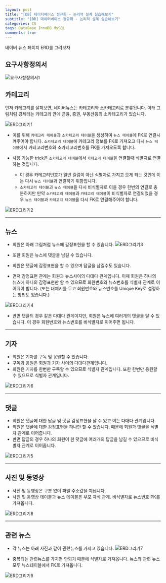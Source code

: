 ```yaml
---  
layout: post
title: "[DB] 데이터베이스 정규화 - 논리적 설계 실습해보기"
subtitle: "[DB] 데이터베이스 정규화 - 논리적 설계 실습해보기"  
categories: CS
tags: DataBase InnoDB MySQL
comments: true  
---  
```


네이버 뉴스 페이지 ERD를 그려보자

## 요구사항정의서

![요구사항정의서1](https://yunsikus.github.io/assets/img/post_img/요구사항정의서1.jpg)

## 카테고리

먼저 카테고리를 살펴보면, 네이버뉴스는 카테고리와 소카테고리로 분류됩니다. 
아래 그림처럼 경제라는 카테고리 안에 금융, 증권, 부동산등의 소카테고리가 있습니다. 

![ERD그리기1](https://yunsikus.github.io/assets/img/post_img/ERD그리기1.jpg)

- 이를 위해 `카테고리 테이블`과 `소카테고리 테이블`을 생성하여 `뉴스 테이블`에 FK로 연결시켜주어야 합니다. `소카테고리 테이블`에 카테고리 정보를 FK로 가져오고 다시 `뉴스 테이블`에서 카테고리번호와 소카테고리번호를 FK를 가져오도록 합니다. 

- 사용 가능한 trick은 `소카테고리 테이블`에서 `카테고리 테이블`을 연결할때 식별자로 연결하는 것입니다. 
  - 이 경우 카테고리번호가 일반 컬럼이 아닌 식별자로 가지고 오게 되는 것인데 이는 다시 `뉴스 테이블`과 연결하기 위함입니다. 
  - `소카테고리 테이블`과 `뉴스 테이블`을 다시 비식별자로 이을 경우 한번의 연결로 충분하지만 만약 `소카테고리 테이블`과 `카테고리 테이블`이 비식별자로 연결되었을 경우 `뉴스 테이블`과 `카테고리 테이블`을 다시 FK로 연결해주어야 합니다. 

![ERD그리기2](https://yunsikus.github.io/assets/img/post_img/ERD그리기2.jpg)

---

## 뉴스

- 회원은 아래 그림처럼 뉴스에 감정표현을 할 수 있습니다. 
![ERD그리기3](https://yunsikus.github.io/assets/img/post_img/ERD그리기3.jpg)

- 또한 회원은 뉴스에 댓글을 남길 수 있습니다. 
- 회원은 댓글에 감정표현을 할 수 있으며 답글을 남길수도 있습니다. 

- 먼저 감정표현 관계는 회원과 뉴스사이의 다대다 관계입니다. 이때 회원은 하나의 뉴스에 하나의 감정표현만 할 수 있으므로 회원번호와 뉴스번호를 식별자 관계로 이어줘야 합니다. (또는 대체키를 두고 회원번호와 뉴스번호를 Unique Key로 설정하는 방법도 있습니다.)

![ERD그리기4](https://yunsikus.github.io/assets/img/post_img/ERD그리기4.jpg)

- 반면 댓글의 경우 같은 다대다 관계이지만, 회원은 뉴스에 여러개의 댓글을 달 수 있습니다. 이 경우 회원번호와 뉴스번호를 비식별자로 이어주면 됩니다. 

---

## 기자

- 회원은 기자를 구독 및 응원할 수 있습니다. 
- 구독과 응원은 회원과 기자 사이의 다대다관계입니다. 
- 회원은 기자를 한번만 구독할 수 있으므로 식별자 관계입니다. 또한 한번만 응원할 수 있으므로 식별자 관계입니다.
  
![ERD그리기6](https://yunsikus.github.io/assets/img/post_img/ERD그리기6.jpg)

---

## 댓글

- 회원은 댓글에 대한 답글 및 댓글 감정표현을 달 수 있고 이는 다대다 관계입니다.
- 회원은 댓글에 대한 감정표현을 하나만 할 수 있습니다. 때문에 회원과 댓글을 식별자 관계로 이어줍니다. 
- 반면 답글의 경우 하나의 회원이 한 댓글에 여러개의 답글을 남길 수 있으므로 비식별자 관계로 이어줍니다. 

![ERD그리기5](https://yunsikus.github.io/assets/img/post_img/ERD그리기5.jpg)

---

## 사진 및 동영상

- 사진 및 동영상은 구분 없이 파일 주소값을 지닙니다.
- 사진 및 동영상 테이블과 뉴스 테이블은 부모 자식 관계. 비식별자로 뉴스번호 PK를 가져옵니다.

![ERD그리기8](https://yunsikus.github.io/assets/img/post_img/ERD그리기8.jpg)

---

## 관련 뉴스

- 각 뉴스는 아래 사진과 같이 관련뉴스를 가지고 있습니다. 
![ERD그리기7](https://yunsikus.github.io/assets/img/post_img/ERD그리기7.jpg)

- 중복되는 관련뉴스를 가지면 안되기 때문에 식별자로 가져옵니다. 뉴스와 관련 뉴스 모두 뉴스테이블에서 FK로 가져옵니다. 

![ERD그리기9](https://yunsikus.github.io/assets/img/post_img/ERD그리기9.jpg)

